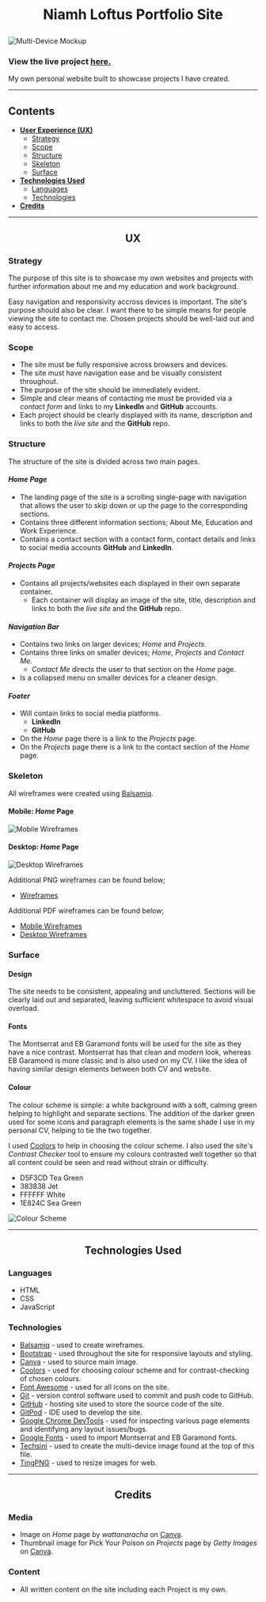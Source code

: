 # <p align="center">**Niamh Loftus Portfolio Site**</p>
![Multi-Device Mockup](documentation/mockup.png)

### View the live project [here.](http://www.niamhloftus.com/)

My own personal website built to showcase projects I have created.

---
## Contents
- [**User Experience (UX)**](#ux)
    - [Strategy](#strategy)
    - [Scope](#scope)
    - [Structure](#structure)
    - [Skeleton](#skeleton)
    - [Surface](#surface)
 - [**Technologies Used**](#technologies-used)
    - [Languages](#languages)
    - [Technologies](#technologies)
 - [**Credits**](#credits)

---
## <p align="center">**UX**</p>
### **Strategy**
The purpose of this site is to showcase my own  websites and projects with further information about me and my education and work background.

Easy navigation and responsivity accross devices is important. The site's purpose should also be clear. I want there to be simple means for people viewing the site to contact me. Chosen projects should be well-laid out and easy to access.

### **Scope**
- The site must be fully responsive across browsers and devices.
- The site must have navigation ease and be visually consistent throughout.
- The purpose of the site should be immediately evident.
- Simple and clear means of contacting me must be provided via a *contact form* and links to my **LinkedIn** and **GitHub** accounts.
- Each project should be clearly displayed with its name, description and links to both the *live site* and the **GitHub** repo.

### **Structure**
The structure of the site is divided across two main pages.

#### *Home Page*
- The landing page of the site is a scrolling single-page with navigation that allows the user to skip down or up the page to the corresponding sections.
- Contains three different information sections; About Me, Education and Work Experience.
- Contains a contact section with a contact form, contact details and links to social media accounts **GitHub** and **LinkedIn**.

#### *Projects Page*
- Contains all projects/websites each displayed in their own separate container.
    - Each container will display an image of the site, title, description and links to both the *live site* and the **GitHub** repo.

#### *Navigation Bar*
- Contains two links on larger devices; *Home* and *Projects*.
- Contains three links on smaller devices; *Home*, *Projects* and *Contact Me*.
    - *Contact Me* directs the user to that section on the *Home* page.
- Is a collapsed menu on smaller devices for a cleaner design.

#### *Footer*
- Will contain links to social media platforms.
    - **LinkedIn**
    - **GitHub**
- On the *Home* page there is a link to the *Projects* page.
- On the *Projects* page there is a link to the contact section of the *Home* page.

### **Skeleton**
All wireframes were created using [Balsamiq](https://balsamiq.com/).

#### Mobile: *Home* Page
![Mobile Wireframes](documentation/wireframes/Mobile-Home.png)

#### Desktop: *Home* Page
![Desktop Wireframes](documentation/wireframes/Desktop-Home.png)

Additional PNG wireframes can be found below;
- [Wireframes](documentation/wireframes)

Additional PDF wireframes can be found below;
- [Mobile Wireframes](documentation/wireframes/mobile)
- [Desktop Wireframes](documentation/wireframes/desktop)

### **Surface**
#### **Design**
The site needs to be consistent, appealing and uncluttered. Sections will be clearly laid out and separated, leaving sufficient whitespace to avoid visual overload.


#### **Fonts** 
The Montserrat and EB Garamond fonts will be used for the site as they have a nice contrast. Montserrat has that clean and modern look, whereas EB Garamond is more classic and is also used on my CV. I like the idea of having similar design elements between both CV and website.

#### **Colour**
The colour scheme is simple: a white background with a soft, calming green helping to highlight and separate sections. The addition of the darker green used for some icons and paragraph elements is the same shade I use in my personal CV, helping to tie the two together.

I used [Coolors](https://coolors.co/) to help in choosing the colour scheme. I also used the site's *Contrast Checker* tool to ensure my colours contrasted well together so that all content could be seen and read without strain or difficulty.

- D5F3CD Tea Green 
- 383838 Jet
- FFFFFF White
- 1E824C Sea Green

![Colour Scheme](documentation/colour-scheme.png)

---
## <p align="center">**Technologies Used**</p>
### **Languages**
- HTML
- CSS
- JavaScript

### **Technologies**
- [Balsamiq](https://balsamiq.com/) - used to create wireframes.
- [Bootstrap](https://getbootstrap.com/) - used throughout the site for responsive layouts and styling.
- [Canva](https://www.canva.com/) - used to source main image.
- [Coolors](https://coolors.co/) - used for choosing colour scheme and for contrast-checking of chosen colours.
- [Font Awesome](https://fontawesome.com/) - used for all icons on the site.
- [Git](https://git-scm.com/) - version control software used to commit and push code to GitHub.
- [GitHub](https://github.com/) - hosting site used to store the source code of the site.
- [GitPod](https://www.gitpod.io/) - IDE used to develop the site.
- [Google Chrome DevTools](https://developers.google.com/web/tools/chrome-devtools) - used for inspecting various page elements and identifying any layout issues/bugs.
- [Google Fonts](https://fonts.google.com/specimen/Montserrat) - used to import Montserrat and EB Garamond fonts.
- [Techsini](http://techsini.com/multi-mockup/index.php) -  used to create the multi-device image found at the top of this file.
- [TingPNG](https://tinypng.com/) - used to resize images for web.

---
## <p align="center">**Credits**</p>
### **Media**
- Image on *Home* page by *wattanaracha* on [Canva](https://www.canva.com/media/MAEIAQLiWTQ).
- Thumbnail image for Pick Your Poison on *Projects* page by *Getty Images* on [Canva](https://www.canva.com/photos/MADarVk7hps-blackberry-cocktail/).

### **Content**
- All written content on the site including each Project is my own.